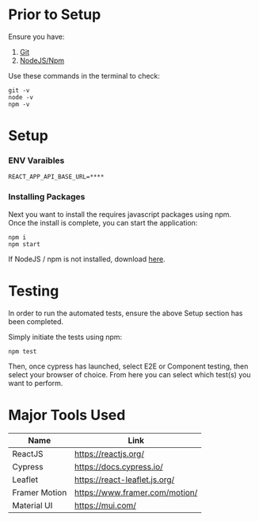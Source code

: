 # Prior to Setup
Ensure you have:
1. [Git](https://git-scm.com/download/win)
2. [NodeJS/Npm](https://nodejs.org/en/download/current)

Use these commands in the terminal to check:
```
git -v
node -v
npm -v
```


# Setup

### ENV Varaibles
```
REACT_APP_API_BASE_URL=****
```

### Installing Packages
Next you want to install the requires javascript packages using npm.\
Once the install is complete, you can start the application:
```
npm i 
npm start
```

If NodeJS / npm is not installed, download [here](https://nodejs.org/en/download/).


# Testing
In order to run the automated tests, ensure the above Setup section has been completed.

Simply initiate the tests using npm:
```
npm test
```
Then, once cypress has launched, select E2E or Component testing, then select your browser of choice. From here you can select which test(s) you want to perform.

# Major Tools Used
|   Name            |                       Link                            |
|-------------------|-------------------------------------------------------|
|   ReactJS         | https://reactjs.org/                                  |
|   Cypress         | https://docs.cypress.io/                              |
|   Leaflet         | https://react-leaflet.js.org/                         |
|   Framer Motion   | https://www.framer.com/motion/                        |
|   Material UI     | https://mui.com/                                      |